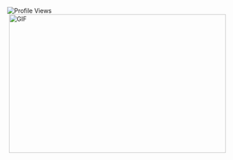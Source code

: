 

![Profile Views](https://komarev.com/ghpvc/?username=berkaycihan)
<img align="right" alt="GIF" src="https://github.com/abhisheknaiidu/abhisheknaiidu/blob/master/code.gif?raw=true" width="500" height="320" />

<!-- ![snake gif](https://github.com/berkaycihan/berkaycihan/blob/output/github-contribution-grid-snake.gif) -->



